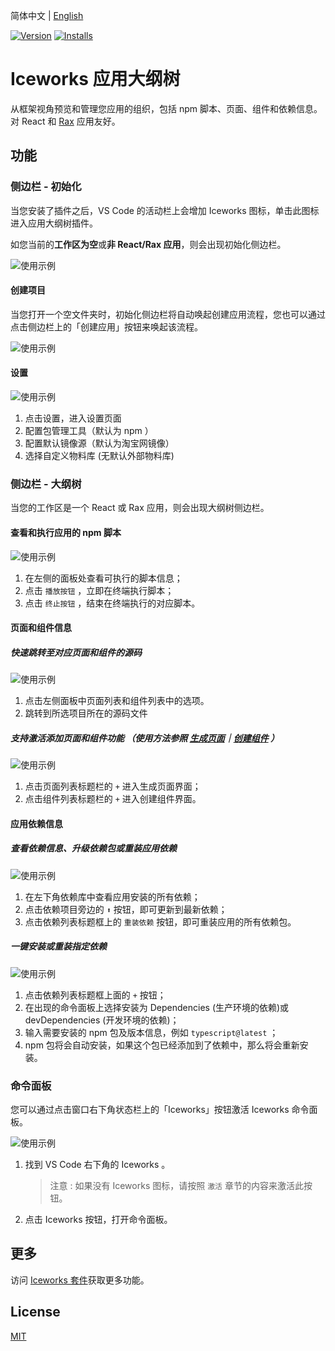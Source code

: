 简体中文 | [English](./README.en.md)

[![Version](https://vsmarketplacebadge.apphb.com/version/iceworks-team.iceworks-app.svg)](https://marketplace.visualstudio.com/items?itemName=iceworks-team.iceworks-app)
[![Installs](https://vsmarketplacebadge.apphb.com/installs-short/iceworks-team.iceworks-app.svg)](https://marketplace.visualstudio.com/items?itemName=iceworks-team.iceworks-app)

# Iceworks 应用大纲树

从框架视角预览和管理您应用的组织，包括 npm 脚本、页面、组件和依赖信息。对 React 和 [Rax](https://rax.js.org/) 应用友好。

## 功能

### 侧边栏 - 初始化

当您安装了插件之后，VS Code 的活动栏上会增加 Iceworks 图标，单击此图标进入应用大纲树插件。

如您当前的**工作区为空**或**非 React/Rax 应用**，则会出现初始化侧边栏。

![使用示例](https://user-images.githubusercontent.com/56879942/87553484-8e928980-c6e5-11ea-8183-a6ba7f4eae95.gif)

#### 创建项目

当您打开一个空文件夹时，初始化侧边栏将自动唤起创建应用流程，您也可以通过点击侧边栏上的「创建应用」按钮来唤起该流程。

![使用示例](https://user-images.githubusercontent.com/56879942/87407459-c4a41080-c5f4-11ea-882e-d198afc35413.png)

#### 设置 

![使用示例](https://user-images.githubusercontent.com/56879942/87531798-d1903500-c6c4-11ea-9c6d-e19d6241c91a.gif)

1. 点击设置，进入设置页面
2. 配置包管理工具（默认为 npm ）
3. 配置默认镜像源（默认为淘宝网镜像）
4. 选择自定义物料库 (无默认外部物料库)

### 侧边栏 - 大纲树

当您的工作区是一个 React 或 Rax 应用，则会出现大纲树侧边栏。

#### 查看和执行应用的 npm 脚本

![使用示例](https://user-images.githubusercontent.com/56879942/87393980-9f59d700-c5e1-11ea-9e07-0244926f54cc.gif)

1. 在左侧的面板处查看可执行的脚本信息；
2. 点击 `播放按钮` ，立即在终端执行脚本；
3. 点击 `终止按钮` ，结束在终端执行的对应脚本。

#### 页面和组件信息

##### 快速跳转至对应页面和组件的源码

![使用示例](https://user-images.githubusercontent.com/56879942/87393958-9963f600-c5e1-11ea-9c96-94fc10492577.gif)

1. 点击左侧面板中页面列表和组件列表中的选项。
2. 跳转到所选项目所在的源码文件

##### 支持激活添加页面和组件功能 （使用方法参照 [生成页面](https://marketplace.visualstudio.com/items?itemName=iceworks-team.iceworks-page-builder)｜[创建组件](https://marketplace.visualstudio.com/items?itemName=iceworks-team.iceworks-component-builder) ）

![使用示例](https://user-images.githubusercontent.com/56879942/87393953-949f4200-c5e1-11ea-896a-fd2d592050e0.gif)

1. 点击页面列表标题栏的 `+` 进入生成页面界面；
2. 点击组件列表标题栏的 `+` 进入创建组件界面。

#### 应用依赖信息

##### 查看依赖信息、升级依赖包或重装应用依赖

![使用示例](https://user-images.githubusercontent.com/56879942/87393973-9cf77d00-c5e1-11ea-8baa-96c8c41229cf.gif)

1. 在左下角依赖库中查看应用安装的所有依赖；
2. 点击依赖项目旁边的 `⬆️` 按钮，即可更新到最新依赖；
3. 点击依赖列表标题框上的 `重装依赖` 按钮，即可重装应用的所有依赖包。

##### 一键安装或重装指定依赖

![使用示例](https://user-images.githubusercontent.com/56879942/87393970-9bc65000-c5e1-11ea-9724-3bd47c4b21ed.gif)

1. 点击依赖列表标题框上面的 `+` 按钮；
2. 在出现的命令面板上选择安装为 Dependencies (生产环境的依赖)或 devDependencies (开发环境的依赖)；
3. 输入需要安装的 npm 包及版本信息，例如 `typescript@latest` ；
4. npm 包将会自动安装，如果这个包已经添加到了依赖中，那么将会重新安装。


### 命令面板

您可以通过点击窗口右下角状态栏上的「Iceworks」按钮激活 Iceworks 命令面板。

![使用示例](https://user-images.githubusercontent.com/56879942/87544740-8d5b5f80-c6d9-11ea-85ff-bc31501911e1.gif)

1. 找到 VS Code 右下角的 Iceworks 。
    > 注意 : 如果没有 Iceworks 图标，请按照 `激活` 章节的内容来激活此按钮。
2. 点击 Iceworks 按钮，打开命令面板。

## 更多

访问 [Iceworks 套件](https://marketplace.visualstudio.com/items?itemName=iceworks-team.iceworks)获取更多功能。

## License

[MIT](https://github.com/ice-lab/iceworks/blob/master/LICENSE)
